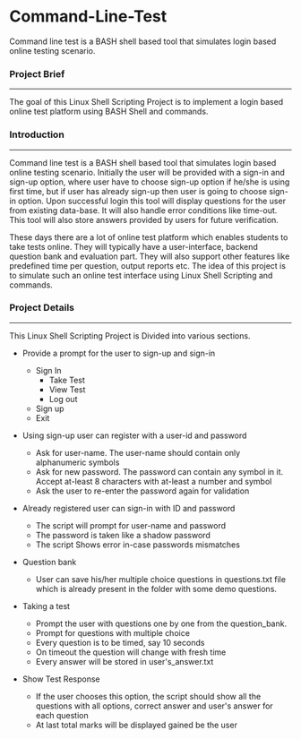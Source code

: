 # Command-Line-Test
Command line test is a BASH shell based tool that simulates login based online testing scenario.

### Project Brief
----------------------

The goal of this Linux Shell Scripting Project is to implement a login based online test platform using BASH Shell and commands.

### Introduction
----------------------

Command line test is a BASH shell based tool that simulates login based online testing scenario. Initially the user will be provided with a sign-in and sign-up option, where user have to choose sign-up option if he/she is using first time, but if user has already sign-up then user is going to choose sign-in option. Upon successful login this tool will display questions for the user from existing data-base. It will also handle error conditions like time-out. This tool will also store answers provided by users for future verification.

These days there are a lot of online test platform which enables students to take tests online. They will typically have a user-interface, backend question bank and evaluation part. They will also support other features like predefined time per question, output reports etc. The idea of this project is to simulate such an online test interface using Linux Shell Scripting and commands. 

### Project Details
-------------------------

This Linux Shell Scripting Project is Divided into various sections.

* Provide a prompt for the user to sign-up and sign-in
	* Sign In
		* Take Test
		* View Test
		* Log out
	* Sign up
	* Exit

* Using sign-up user can register with a user-id and password
	* Ask for user-name. The user-name should contain only alphanumeric symbols
	* Ask for new password. The password can contain any symbol in it. Accept at-least 8 characters
with at-least a number and symbol
	* Ask the user to re-enter the password again for validation
	
* Already registered user can sign-in with ID and password
	* The script will prompt for user-name and password
	* The password is taken like a shadow password
	* The script Shows error in-case passwords mismatches 

* Question bank
	- User can save his/her multiple choice questions in questions.txt file which is already present in the folder with some demo questions.
	
* Taking a test
	- Prompt the user with questions one by one from the question_bank.
	* Prompt for questions with multiple choice
	* Every question is to be timed, say 10 seconds
	* On timeout the question will change with fresh time
	* Every answer will be stored in user's_answer.txt

* Show Test Response
	* If the user chooses this option, the script should show all the questions with all options, correct answer and user's answer for each question
	* At last total marks will be displayed gained be the user
